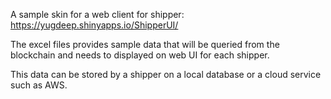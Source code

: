 A sample skin for a web client for shipper: https://yugdeep.shinyapps.io/ShipperUI/

The excel files provides sample data that will be queried from the blockchain and needs to displayed on web UI for each shipper.

This data can be stored by a shipper on a local database or a cloud service such as AWS.
